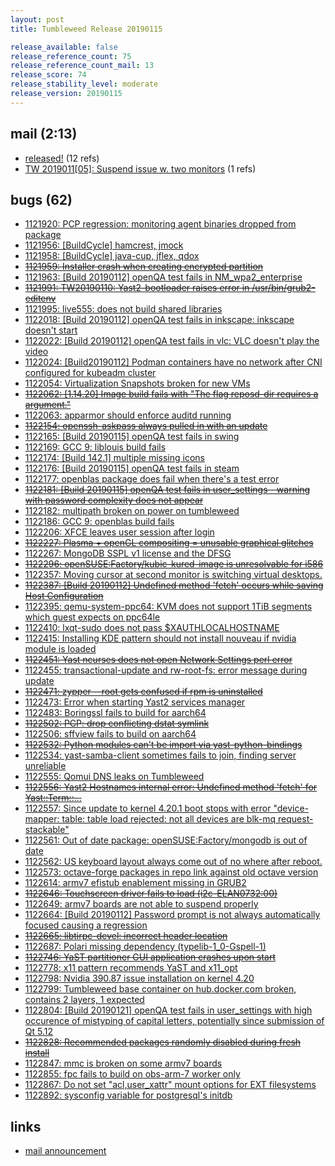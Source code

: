 ```yaml
---
layout: post
title: Tumbleweed Release 20190115

release_available: false
release_reference_count: 75
release_reference_count_mail: 13
release_score: 74
release_stability_level: moderate
release_version: 20190115
---
```


## mail (2:13)

- [released!](https://lists.opensuse.org/opensuse-factory/2019-01/msg00204.html) (12 refs)
- [TW 2019011\[05\]: Suspend issue w. two monitors](https://lists.opensuse.org/opensuse-factory/2019-01/msg00357.html) (1 refs)

## bugs (62)

<!--more-->

- [1121920: PCP regression: monitoring agent binaries dropped from package](https://bugzilla.opensuse.org/show_bug.cgi?id=1121920)
- [1121956: \[BuildCycle\] hamcrest, jmock](https://bugzilla.opensuse.org/show_bug.cgi?id=1121956)
- [1121958: \[BuildCycle\] java-cup, jflex, qdox](https://bugzilla.opensuse.org/show_bug.cgi?id=1121958)
- ~~[1121959: Installer crash when creating encrypted partition](https://bugzilla.opensuse.org/show_bug.cgi?id=1121959)~~
- [1121963: \[Build 20190112\] openQA test fails in NM_wpa2_enterprise](https://bugzilla.opensuse.org/show_bug.cgi?id=1121963)
- ~~[1121991: TW20190110: Yast2-bootloader raises error in /usr/bin/grub2-editenv](https://bugzilla.opensuse.org/show_bug.cgi?id=1121991)~~
- [1121995: live555: does not build shared libraries](https://bugzilla.opensuse.org/show_bug.cgi?id=1121995)
- [1122018: \[Build 20190112\] openQA test fails in inkscape: inkscape doesn't start](https://bugzilla.opensuse.org/show_bug.cgi?id=1122018)
- [1122022: \[Build 20190112\] openQA test fails in vlc: VLC doesn't play the video](https://bugzilla.opensuse.org/show_bug.cgi?id=1122022)
- [1122024: \[Build20190112\] Podman containers have no network after CNI configured for kubeadm cluster](https://bugzilla.opensuse.org/show_bug.cgi?id=1122024)
- [1122054: Virtualization Snapshots broken for new VMs](https://bugzilla.opensuse.org/show_bug.cgi?id=1122054)
- ~~[1122062: \[1.14.20\] Image build fails with "The flag reposd-dir requires a argument."](https://bugzilla.opensuse.org/show_bug.cgi?id=1122062)~~
- [1122063: apparmor should enforce auditd running](https://bugzilla.opensuse.org/show_bug.cgi?id=1122063)
- ~~[1122154: openssh-askpass always pulled in with an update](https://bugzilla.opensuse.org/show_bug.cgi?id=1122154)~~
- [1122165: \[Build 20190115\] openQA test fails in swing](https://bugzilla.opensuse.org/show_bug.cgi?id=1122165)
- [1122169: GCC 9: liblouis build fails](https://bugzilla.opensuse.org/show_bug.cgi?id=1122169)
- [1122174: \[Build 142.1\] multiple missing icons](https://bugzilla.opensuse.org/show_bug.cgi?id=1122174)
- [1122176: \[Build 20190115\] openQA test fails in steam](https://bugzilla.opensuse.org/show_bug.cgi?id=1122176)
- [1122177: openblas package does fail when there's a test error](https://bugzilla.opensuse.org/show_bug.cgi?id=1122177)
- ~~[1122181: \[Build 20190115\] openQA test fails in user_settings - warning with password complexity does not appear](https://bugzilla.opensuse.org/show_bug.cgi?id=1122181)~~
- [1122182: multipath broken on power on tumbleweed](https://bugzilla.opensuse.org/show_bug.cgi?id=1122182)
- [1122186: GCC 9: openblas build fails](https://bugzilla.opensuse.org/show_bug.cgi?id=1122186)
- [1122206: XFCE leaves user session after login](https://bugzilla.opensuse.org/show_bug.cgi?id=1122206)
- ~~[1122227: Plasma + openGL compositing = unusable graphical glitches](https://bugzilla.opensuse.org/show_bug.cgi?id=1122227)~~
- [1122267: MongoDB SSPL v1 license and the DFSG](https://bugzilla.opensuse.org/show_bug.cgi?id=1122267)
- ~~[1122296: openSUSE:Factory/kubic-kured-image is unresolvable for i586](https://bugzilla.opensuse.org/show_bug.cgi?id=1122296)~~
- [1122357: Moving cursor at second monitor is switching  virtual desktops.](https://bugzilla.opensuse.org/show_bug.cgi?id=1122357)
- ~~[1122387: \[Build 20190112\] Undefined method 'fetch' occurs while saving Host Configuration](https://bugzilla.opensuse.org/show_bug.cgi?id=1122387)~~
- [1122395: qemu-system-ppc64: KVM does not support 1TiB segments which guest expects on ppc64le](https://bugzilla.opensuse.org/show_bug.cgi?id=1122395)
- [1122410: lxqt-sudo does not pass $XAUTHLOCALHOSTNAME](https://bugzilla.opensuse.org/show_bug.cgi?id=1122410)
- [1122415: Installing KDE pattern should not install nouveau if nvidia module is loaded](https://bugzilla.opensuse.org/show_bug.cgi?id=1122415)
- ~~[1122451: Yast ncurses does not open Network Settings perl error](https://bugzilla.opensuse.org/show_bug.cgi?id=1122451)~~
- [1122455: transactional-update and rw-root-fs: error message during update](https://bugzilla.opensuse.org/show_bug.cgi?id=1122455)
- ~~[1122471: zypper --root gets confused if rpm is uninstalled](https://bugzilla.opensuse.org/show_bug.cgi?id=1122471)~~
- [1122473: Error when starting Yast2 services manager](https://bugzilla.opensuse.org/show_bug.cgi?id=1122473)
- [1122483: Boringssl fails to build for aarch64](https://bugzilla.opensuse.org/show_bug.cgi?id=1122483)
- ~~[1122502: PCP: drop conflicting dstat symlink](https://bugzilla.opensuse.org/show_bug.cgi?id=1122502)~~
- [1122506: sffview fails to build on aarch64](https://bugzilla.opensuse.org/show_bug.cgi?id=1122506)
- ~~[1122532: Python modules can't be import via yast-python-bindings](https://bugzilla.opensuse.org/show_bug.cgi?id=1122532)~~
- [1122534: yast-samba-client sometimes fails to join, finding server unreliable](https://bugzilla.opensuse.org/show_bug.cgi?id=1122534)
- [1122555: Qomui DNS leaks on Tumbleweed](https://bugzilla.opensuse.org/show_bug.cgi?id=1122555)
- ~~[1122556: Yast2 Hostnames internal error: Undefined method 'fetch' for <Yast::Term::...>](https://bugzilla.opensuse.org/show_bug.cgi?id=1122556)~~
- [1122557: Since update to kernel 4.20.1 boot stops with error "device-mapper: table: table load rejected: not all devices are blk-mq request-stackable"](https://bugzilla.opensuse.org/show_bug.cgi?id=1122557)
- [1122561: Out of date package: openSUSE:Factory/mongodb is out of date](https://bugzilla.opensuse.org/show_bug.cgi?id=1122561)
- [1122562: US keyboard layout always come out of no where after reboot.](https://bugzilla.opensuse.org/show_bug.cgi?id=1122562)
- [1122573: octave-forge packages in repo link against old octave version](https://bugzilla.opensuse.org/show_bug.cgi?id=1122573)
- [1122614: armv7 efistub enablement missing in GRUB2](https://bugzilla.opensuse.org/show_bug.cgi?id=1122614)
- ~~[1122646: Touchscreen driver fails to load (i2c-ELAN0732:00)](https://bugzilla.opensuse.org/show_bug.cgi?id=1122646)~~
- [1122649: armv7 boards are not able to suspend properly](https://bugzilla.opensuse.org/show_bug.cgi?id=1122649)
- [1122664: \[Build 20190112\] Password prompt is not always automatically focused causing a regression](https://bugzilla.opensuse.org/show_bug.cgi?id=1122664)
- ~~[1122665: libtirpc-devel: incorrect header location](https://bugzilla.opensuse.org/show_bug.cgi?id=1122665)~~
- [1122687: Polari missing dependency (typelib-1_0-Gspell-1)](https://bugzilla.opensuse.org/show_bug.cgi?id=1122687)
- ~~[1122746: YaST partitioner GUI application crashes upon start](https://bugzilla.opensuse.org/show_bug.cgi?id=1122746)~~
- [1122778: x11 pattern recommends YaST and x11_opt](https://bugzilla.opensuse.org/show_bug.cgi?id=1122778)
- [1122798: Nvidia 390.87 issue installation on kernel 4.20](https://bugzilla.opensuse.org/show_bug.cgi?id=1122798)
- [1122799: Tumbleweed base container on hub.docker.com broken, contains 2 layers, 1 expected](https://bugzilla.opensuse.org/show_bug.cgi?id=1122799)
- [1122804: \[Build 20190121\] openQA test fails in user_settings with high occurence of mistyping of capital letters, potentially since submission of Qt 5.12](https://bugzilla.opensuse.org/show_bug.cgi?id=1122804)
- ~~[1122828: Recommended packages randomly disabled during fresh install](https://bugzilla.opensuse.org/show_bug.cgi?id=1122828)~~
- [1122847: mmc is broken on some armv7 boards](https://bugzilla.opensuse.org/show_bug.cgi?id=1122847)
- [1122855: fpc fails to build on obs-arm-7 worker only](https://bugzilla.opensuse.org/show_bug.cgi?id=1122855)
- [1122867: Do not set "acl,user_xattr" mount options for EXT filesystems](https://bugzilla.opensuse.org/show_bug.cgi?id=1122867)
- [1122892: sysconfig variable for postgresql's initdb](https://bugzilla.opensuse.org/show_bug.cgi?id=1122892)



## links

- [mail announcement](https://lists.opensuse.org/opensuse-factory/2019-01/msg00193.html)
